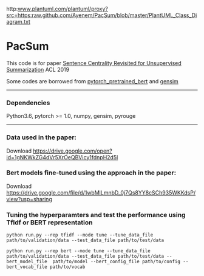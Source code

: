 <img>http:www.plantuml.com/plantuml/proxy?src=https:raw.github.com/Ayenem/PacSum/blob/master/PlantUML_Class_Diagram.txt</img>
                
# PacSum

This code is for paper [Sentence Centrality Revisited for Unsupervised Summarization](https://arxiv.org/pdf/1906.03508.pdf) ACL 2019

Some codes are borrowed from [pytorch_pretrained_bert](https://github.com/huggingface/pytorch-transformers) and [gensim](https://github.com/RaRe-Technologies/gensim)


-------
### Dependencies
  Python3.6, pytorch >= 1.0, numpy, gensim, pyrouge


-------
### Data used in the paper:

Download https://drive.google.com/open?id=1gNKWkZG4dVr5XrOeQBVicy1fdnpH2d5l

### Bert models fine-tuned using the approach in the paper:

Download https://drive.google.com/file/d/1wbMlLmnbD_0j7Qs8YY8cSCh935WKKdsP/view?usp=sharing


### Tuning the hyperparamters and test the performance using TfIdf or BERT representation
```
python run.py --rep tfidf --mode tune --tune_data_file path/to/validation/data --test_data_file path/to/test/data
```
```
python run.py --rep bert --mode tune --tune_data_file path/to/validation/data --test_data_file path/to/test/data --bert_model_file  path/to/model --bert_config_file path/to/config --bert_vocab_file path/to/vocab
```
